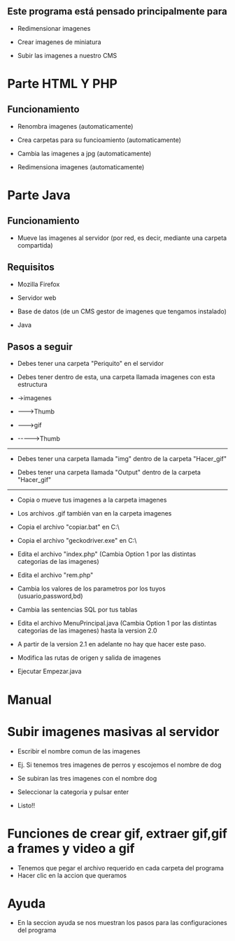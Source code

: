 ## Este programa está pensado principalmente para

- Redimensionar imagenes

- Crear imagenes de miniatura

- Subir las imagenes a nuestro CMS

# Parte HTML Y PHP

## Funcionamiento

- Renombra imagenes (automaticamente)

- Crea carpetas para su funcioamiento (automaticamente)

- Cambia las imagenes a jpg (automaticamente)

- Redimensiona imagenes (automaticamente)

# Parte Java

## Funcionamiento

- Mueve las imagenes al servidor (por red, es decir, mediante una carpeta compartida)

## Requisitos

- Mozilla Firefox

- Servidor web

- Base de datos (de un CMS gestor de imagenes que tengamos instalado)

- Java

## Pasos a seguir

- Debes tener una carpeta "Periquito" en el servidor

- Debes tener dentro de esta, una carpeta llamada imagenes con esta estructura

- ->imagenes
- --->Thumb
- --->gif
- ----->Thumb

---

- Debes tener una carpeta llamada "img" dentro de la carpeta "Hacer_gif"

- Debes tener una carpeta llamada "Output" dentro de la carpeta "Hacer_gif"

----

- Copia o mueve tus imagenes a la carpeta imagenes

- Los archivos .gif también van en la carpeta imagenes

- Copia el archivo "copiar.bat" en C:\

- Copia el archivo "geckodriver.exe" en C:\

- Edita el archivo "index.php" (Cambia Option 1 por las distintas categorias de las imagenes)

- Edita el archivo "rem.php"
 
- Cambia los valores de los parametros por los tuyos (usuario,password,bd)

- Cambia las sentencias SQL por tus tablas

- Edita el archivo MenuPrincipal.java (Cambia Option 1 por las distintas categorias de las imagenes) hasta la version 2.0
- A partir de la version 2.1 en adelante no hay que hacer este paso.

- Modifica las rutas de origen y salida de imagenes

- Ejecutar Empezar.java

# Manual

# Subir imagenes masivas al servidor
- Escribir el nombre comun de las imagenes

- Ej. Si tenemos tres imagenes de perros y escojemos el nombre de dog

- Se subiran las tres imagenes con el nombre dog 

- Seleccionar la categoria y pulsar enter

- Listo!!

# Funciones de crear gif, extraer gif,gif a frames y video a gif

- Tenemos que pegar el archivo requerido en cada carpeta del programa
- Hacer clic en la accion que queramos

# Ayuda
- En la seccion ayuda se nos muestran los pasos para las configuraciones del programa
